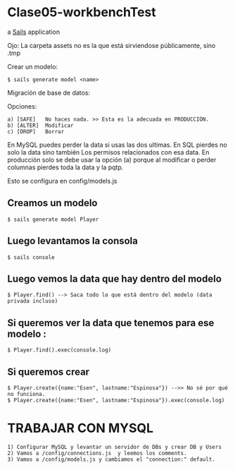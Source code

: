 # Clase05-workbenchTest

a [Sails](http://sailsjs.org) application


Ojo: La carpeta assets no es la que está sirviendose públicamente, sino .tmp

Crear un modelo: 

	$ sails generate model <name>

Migración de base de datos: 

Opciones: 

	a) [SAFE] 	No haces nada. >> Esta es la adecuada en PRODUCCIÓN.
	b) [ALTER] 	Modificar
	c) [DROP] 	Borrar

En MySQL puedes perder la data si usas las dos ultimas. En SQL pierdes no solo la data sino también Los permisos relacionados con esa data. En producción solo se debe usar la opción (a) porque al modificar o perder columnas pierdes toda la data y la pqtp. 

Esto se configura en config/models.js 




## Creamos un modelo 

	$ sails generate model Player

## Luego levantamos la consola

	$ sails console

## Luego vemos la data que hay dentro del modelo

	$ Player.find() --> Saca todo lo que está dentro del modelo (data privada incluso)

## Si queremos ver la data que tenemos para ese modelo : 

	$ Player.find().exec(console.log)

## Si queremos crear

	$ Player.create({name:"Esen", lastname:"Espinosa"}) -->> No sé por qué no funciona.
	$ Player.create({name:"Esen", lastname:"Espinosa"}).exec(console.log)

# TRABAJAR CON MYSQL

	1) Configurar MySQL y levantar un servidor de DBs y crear DB y Users
	2) Vamos a /config/connections.js  y leemos los comments. 
	3) Vamos a /config/models.js y cambiamos el "connection:" default. 










